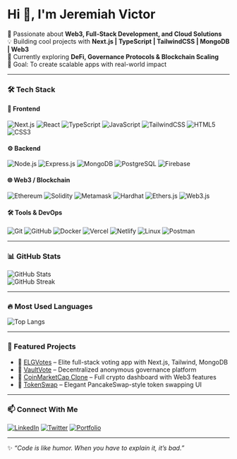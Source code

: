 # Hi 👋, I'm Jeremiah Victor  

🚀 Passionate about **Web3, Full-Stack Development, and Cloud Solutions**  
💡 Building cool projects with **Next.js | TypeScript | TailwindCSS | MongoDB | Web3**  
🌱 Currently exploring **DeFi, Governance Protocols & Blockchain Scaling**  
🎯 Goal: To create scalable apps with real-world impact  

---

### 🛠️ Tech Stack  

#### 🚀 Frontend
![Next.js](https://img.shields.io/badge/Next.js-000000?style=flat&logo=nextdotjs&logoColor=white) 
![React](https://img.shields.io/badge/React-20232A?style=flat&logo=react&logoColor=61DAFB) 
![TypeScript](https://img.shields.io/badge/TypeScript-007ACC?style=flat&logo=typescript&logoColor=white) 
![JavaScript](https://img.shields.io/badge/JavaScript-F7DF1E?style=flat&logo=javascript&logoColor=black) 
![TailwindCSS](https://img.shields.io/badge/Tailwind_CSS-38B2AC?style=flat&logo=tailwind-css&logoColor=white) 
![HTML5](https://img.shields.io/badge/HTML5-E34F26?style=flat&logo=html5&logoColor=white) 
![CSS3](https://img.shields.io/badge/CSS3-1572B6?style=flat&logo=css3&logoColor=white) 

#### ⚙️ Backend
![Node.js](https://img.shields.io/badge/Node.js-43853D?style=flat&logo=node.js&logoColor=white) 
![Express.js](https://img.shields.io/badge/Express.js-404D59?style=flat) 
![MongoDB](https://img.shields.io/badge/MongoDB-4EA94B?style=flat&logo=mongodb&logoColor=white) 
![PostgreSQL](https://img.shields.io/badge/PostgreSQL-316192?style=flat&logo=postgresql&logoColor=white) 
![Firebase](https://img.shields.io/badge/Firebase-FFCA28?style=flat&logo=firebase&logoColor=black) 

#### 🌐 Web3 / Blockchain
![Ethereum](https://img.shields.io/badge/Ethereum-3C3C3D?style=flat&logo=ethereum&logoColor=white) 
![Solidity](https://img.shields.io/badge/Solidity-363636?style=flat&logo=solidity&logoColor=white) 
![Metamask](https://img.shields.io/badge/Metamask-F6851B?style=flat&logo=metamask&logoColor=white) 
![Hardhat](https://img.shields.io/badge/Hardhat-FCC72C?style=flat&logo=hardhat&logoColor=black) 
![Ethers.js](https://img.shields.io/badge/Ethers.js-2536EB?style=flat&logo=ethers&logoColor=white) 
![Web3.js](https://img.shields.io/badge/Web3.js-F16822?style=flat&logo=web3.js&logoColor=white) 

#### 🛠️ Tools & DevOps
![Git](https://img.shields.io/badge/Git-F05033?style=flat&logo=git&logoColor=white) 
![GitHub](https://img.shields.io/badge/GitHub-181717?style=flat&logo=github&logoColor=white) 
![Docker](https://img.shields.io/badge/Docker-2496ED?style=flat&logo=docker&logoColor=white) 
![Vercel](https://img.shields.io/badge/Vercel-000000?style=flat&logo=vercel&logoColor=white) 
![Netlify](https://img.shields.io/badge/Netlify-00C7B7?style=flat&logo=netlify&logoColor=white) 
![Linux](https://img.shields.io/badge/Linux-FCC624?style=flat&logo=linux&logoColor=black) 
![Postman](https://img.shields.io/badge/Postman-FF6C37?style=flat&logo=postman&logoColor=white) 

---

### 📊 GitHub Stats  
![GitHub Stats](https://github-readme-stats.vercel.app/api?username=Vheek10&show_icons=true&theme=radical)  
![GitHub Streak](https://streak-stats.demolab.com?user=Vheek10&theme=radical)  

---

### 🔥 Most Used Languages  
![Top Langs](https://github-readme-stats.vercel.app/api/top-langs/?username=Vheek10&layout=compact&theme=radical)  

---

### 🌟 Featured Projects  
- 🔗 [ELGVotes](https://github.com/Vheek10/elgvotes) – Elite full-stack voting app with Next.js, Tailwind, MongoDB  
- 🔗 [VaultVote](https://github.com/Vheek10/vaultvote) – Decentralized anonymous governance platform  
- 🔗 [CoinMarketCap Clone](https://github.com/Vheek10/cmc-clone) – Full crypto dashboard with Web3 features  
- 🔗 [TokenSwap](https://github.com/Vheek10/tokenswap) – Elegant PancakeSwap-style token swapping UI  

---

### 📫 Connect With Me  
[![LinkedIn](https://img.shields.io/badge/LinkedIn-blue?style=flat&logo=linkedin&logoColor=white)](your-linkedin-url) 
[![Twitter](https://img.shields.io/badge/Twitter-1DA1F2?style=flat&logo=twitter&logoColor=white)](your-twitter-url) 
[![Portfolio](https://img.shields.io/badge/Portfolio-000000?style=flat&logo=vercel&logoColor=white)](your-portfolio-url)  

---

✨ _“Code is like humor. When you have to explain it, it’s bad.”_  
